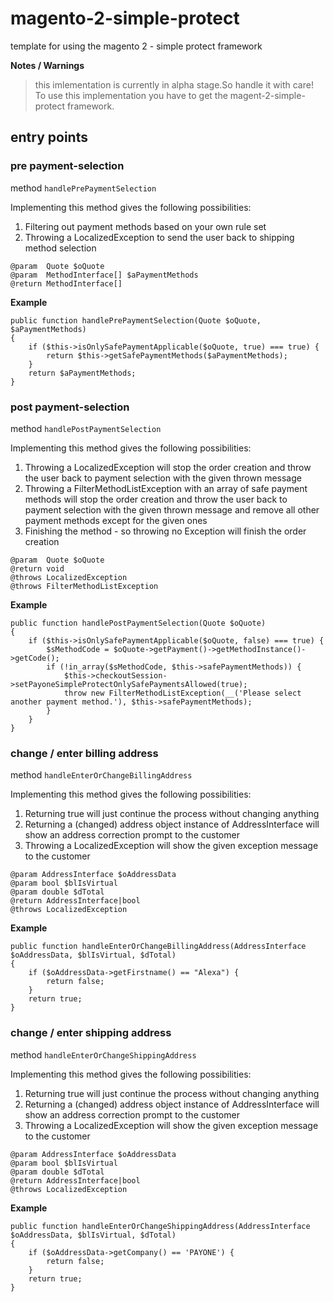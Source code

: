 # magento-2-simple-protect
template for using the magento 2 - simple protect framework

**Notes / Warnings**
> this imlementation is currently in alpha stage.So handle it with care!
> To use this implementation you have to get the magent-2-simple-protect framework.

## entry points

### pre payment-selection

method `handlePrePaymentSelection`

Implementing this method gives the following possibilities:
1. Filtering out payment methods based on your own rule set
2. Throwing a LocalizedException to send the user back to shipping method selection
```
@param  Quote $oQuote
@param  MethodInterface[] $aPaymentMethods
@return MethodInterface[]
```
**Example**
```
public function handlePrePaymentSelection(Quote $oQuote, $aPaymentMethods)
{
    if ($this->isOnlySafePaymentApplicable($oQuote, true) === true) {
        return $this->getSafePaymentMethods($aPaymentMethods);
    }
    return $aPaymentMethods;
}
```

### post payment-selection

method `handlePostPaymentSelection`

Implementing this method gives the following possibilities:
1. Throwing a LocalizedException will stop the order creation and throw the user back to payment selection with the given thrown message
2. Throwing a FilterMethodListException with an array of safe payment methods will stop the order creation and
   throw the user back to payment selection with the given thrown message and remove all other payment methods except for the given ones
3. Finishing the method - so throwing no Exception will finish the order creation

```
@param  Quote $oQuote
@return void
@throws LocalizedException
@throws FilterMethodListException
```

**Example**
```
public function handlePostPaymentSelection(Quote $oQuote)
{
    if ($this->isOnlySafePaymentApplicable($oQuote, false) === true) {
        $sMethodCode = $oQuote->getPayment()->getMethodInstance()->getCode();
        if (!in_array($sMethodCode, $this->safePaymentMethods)) {
            $this->checkoutSession->setPayoneSimpleProtectOnlySafePaymentsAllowed(true);
            throw new FilterMethodListException(__('Please select another payment method.'), $this->safePaymentMethods);
        }
    }
}
```

### change / enter billing address

method `handleEnterOrChangeBillingAddress`

Implementing this method gives the following possibilities:
1. Returning true will just continue the process without changing anything
2. Returning a (changed) address object instance of AddressInterface will show an address correction prompt to the customer
3. Throwing a LocalizedException will show the given exception message to the customer
```
@param AddressInterface $oAddressData
@param bool $blIsVirtual
@param double $dTotal
@return AddressInterface|bool
@throws LocalizedException
```

**Example**
```    
public function handleEnterOrChangeBillingAddress(AddressInterface $oAddressData, $blIsVirtual, $dTotal)
{
    if ($oAddressData->getFirstname() == "Alexa") {
        return false;
    }
    return true;
}
```

### change / enter shipping address

method `handleEnterOrChangeShippingAddress`

Implementing this method gives the following possibilities:
1. Returning true will just continue the process without changing anything
2. Returning a (changed) address object instance of AddressInterface will show an address correction prompt to the customer
3. Throwing a LocalizedException will show the given exception message to the customer

```
@param AddressInterface $oAddressData
@param bool $blIsVirtual
@param double $dTotal
@return AddressInterface|bool
@throws LocalizedException
```

**Example**
```
public function handleEnterOrChangeShippingAddress(AddressInterface $oAddressData, $blIsVirtual, $dTotal)
{
    if ($oAddressData->getCompany() == 'PAYONE') {
        return false;
    }
    return true;
}
```
